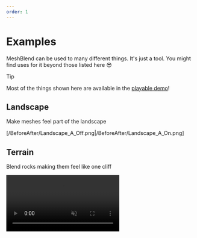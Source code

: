 ```yaml
---
order: 1
---
```


# Examples

MeshBlend can be used to many different things. It's just a tool. You might find uses for it beyond those listed here 😎

> [!TIP]
> Most of the things shown here are available in the [playable demo](<Playable Demo.md>)!

## Landscape

Make meshes feel part of the landscape

[/BeforeAfter/Landscape_A_Off.png|/BeforeAfter/Landscape_A_On.png]

## Terrain

Blend rocks making them feel like one cliff

<video controls src="./MeshBlend_Rocks.mp4" autoplay muted loop />

---

[/BeforeAfter/Cave_B_Off.png|/BeforeAfter/Cave_B_On.png]

---

[/BeforeAfter/Terrain_A_Off.png|/BeforeAfter/Terrain_A_On.png]

## Snow

Make snow meshes look like one winter landscape.

[/BeforeAfter/Snow_Off.png|/BeforeAfter/Snow_On.png]

## Kitbash seams

Even perfect kits can have tiny seams between them. Using a small blend is a good way to help remove those tiny imperfections. 

[/BeforeAfter/Kitbash_Wall_Off.png|/BeforeAfter/Kitbash_Wall_On.png]

---

Or use it to blend larger pieces together.

[/BeforeAfter/Tree_Off.png|/BeforeAfter/Tree_On.png]

## Reduce foliage seams

Using a small blend is a good way to help remove those seams where foliage intersects with the ground.

[/BeforeAfter/Grass_Off.png|/BeforeAfter/Grass_On.png]

## Blend inner-mesh seams

Using vertex color or a mask you can even do inner-mesh seam blending.

<video controls src="./MeshBlend - Vertex blending.mp4" autoplay muted loop />

---

[/BeforeAfter/Trunk_Off.png|/BeforeAfter/Trunk_On.png]